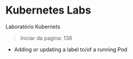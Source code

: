 # Kubernetes Labs
Laboratório Kubernets


> Iniciar da pagina: 138
- Adding or updating a label to/of a running Pod
